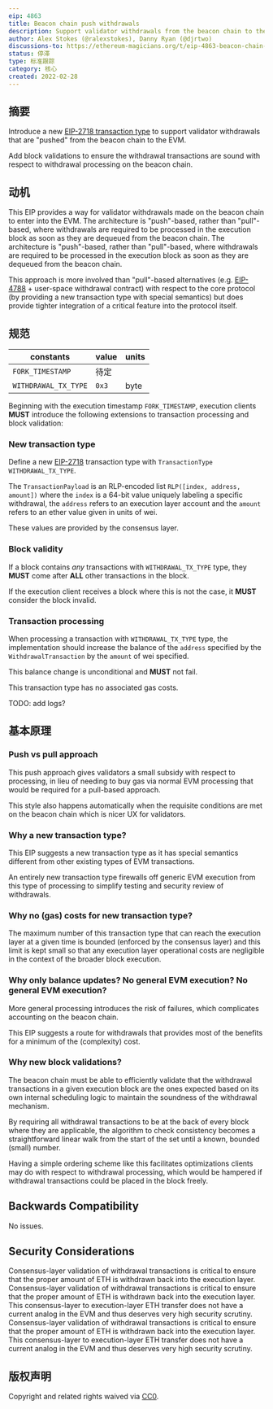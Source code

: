 ```yaml
---
eip: 4863
title: Beacon chain push withdrawals
description: Support validator withdrawals from the beacon chain to the EVM via a new "push-style" transaction type.
author: Alex Stokes (@ralexstokes), Danny Ryan (@djrtwo)
discussions-to: https://ethereum-magicians.org/t/eip-4863-beacon-chain-push-withdrawals/8465
status: 停滞
type: 标准跟踪
category: 核心
created: 2022-02-28
---
```


## 摘要

Introduce a new [EIP-2718 transaction type](./eip-2718.md) to support validator withdrawals that are "pushed" from the beacon chain to the EVM.

Add block validations to ensure the withdrawal transactions are sound with respect to withdrawal processing on the beacon chain.

## 动机

This EIP provides a way for validator withdrawals made on the beacon chain to enter into the EVM. The architecture is "push"-based, rather than "pull"-based, where withdrawals are required to be processed in the execution block as soon as they are dequeued from the beacon chain. The architecture is "push"-based, rather than "pull"-based, where withdrawals are required to be processed in the execution block as soon as they are dequeued from the beacon chain.

This approach is more involved than "pull"-based alternatives (e.g. [EIP-4788](./eip-4788.md) + user-space withdrawal contract) with respect to the core protocol (by providing a new transaction type with special semantics) but does provide tighter integration of a critical feature into the protocol itself.

## 规范

| constants            | value | units |
| -------------------- | ----- | ----- |
| `FORK_TIMESTAMP`     | 待定    |       |
| `WITHDRAWAL_TX_TYPE` | `0x3` | byte  |

Beginning with the execution timestamp `FORK_TIMESTAMP`, execution clients **MUST** introduce the following extensions to transaction processing and block validation:

### New transaction type

Define a new [EIP-2718](./eip-2718.md) transaction type with `TransactionType` `WITHDRAWAL_TX_TYPE`.

The `TransactionPayload` is an RLP-encoded list `RLP([index, address, amount])` where the `index` is a 64-bit value uniquely labeling a specific withdrawal, the `address` refers to an execution layer account and the `amount` refers to an ether value given in units of wei.

These values are provided by the consensus layer.

### Block validity

If a block contains *any* transactions with `WITHDRAWAL_TX_TYPE` type, they **MUST** come after **ALL** other transactions in the block.

If the execution client receives a block where this is not the case, it **MUST** consider the block invalid.

### Transaction processing

When processing a transaction with `WITHDRAWAL_TX_TYPE` type, the implementation should increase the balance of the `address` specified by the `WithdrawalTransaction` by the `amount` of wei specified.

This balance change is unconditional and **MUST** not fail.

This transaction type has no associated gas costs.

TODO: add logs?

## 基本原理

### Push vs pull approach

This push approach gives validators a small subsidy with respect to processing, in lieu of needing to buy gas via normal EVM processing that would be required for a pull-based approach.

This style also happens automatically when the requisite conditions are met on the beacon chain which is nicer UX for validators.

### Why a new transaction type?

This EIP suggests a new transaction type as it has special semantics different from other existing types of EVM transactions.

An entirely new transaction type firewalls off generic EVM execution from this type of processing to simplify testing and security review of withdrawals.

### Why no (gas) costs for new transaction type?

The maximum number of this transaction type that can reach the execution layer at a given time is bounded (enforced by the consensus layer) and this limit is kept small so that any execution layer operational costs are negligible in the context of the broader block execution.

### Why only balance updates? No general EVM execution? No general EVM execution?

More general processing introduces the risk of failures, which complicates accounting on the beacon chain.

This EIP suggests a route for withdrawals that provides most of the benefits for a minimum of the (complexity) cost.

### Why new block validations?

The beacon chain must be able to efficiently validate that the withdrawal transactions in a given execution block are the ones expected based on its own internal scheduling logic to maintain the soundness of the withdrawal mechanism.

By requiring all withdrawal transactions to be at the back of every block where they are applicable, the algorithm to check consistency becomes a straightforward linear walk from the start of the set until a known, bounded (small) number.

Having a simple ordering scheme like this facilitates optimizations clients may do with respect to withdrawal processing, which would be hampered if withdrawal transactions could be placed in the block freely.

## Backwards Compatibility

No issues.

## Security Considerations

Consensus-layer validation of withdrawal transactions is critical to ensure that the proper amount of ETH is withdrawn back into the execution layer. Consensus-layer validation of withdrawal transactions is critical to ensure that the proper amount of ETH is withdrawn back into the execution layer. This consensus-layer to execution-layer ETH transfer does not have a current analog in the EVM and thus deserves very high security scrutiny. Consensus-layer validation of withdrawal transactions is critical to ensure that the proper amount of ETH is withdrawn back into the execution layer. This consensus-layer to execution-layer ETH transfer does not have a current analog in the EVM and thus deserves very high security scrutiny.

## 版权声明

Copyright and related rights waived via [CC0](../LICENSE.md).

